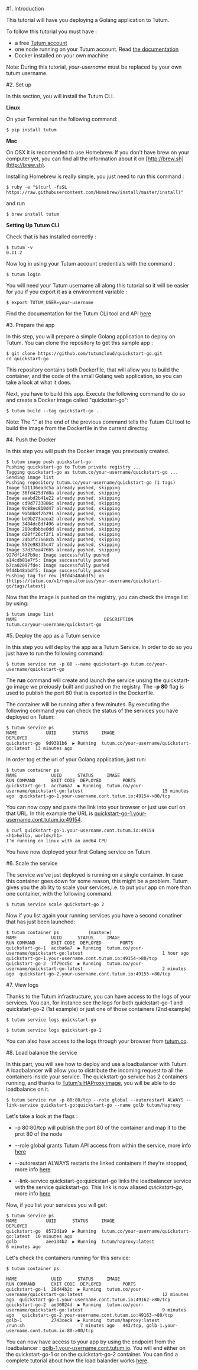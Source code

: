 #1. Introduction

This tutorial will have you deploying a Golang application to Tutum.

To follow this tutorial you must have :

- a free [Tutum account](https://dashboard.tutum.co/accounts/register/)
- one node running on your Tutum account. Read [the documentation](https://support.tutum.co/support/solutions/articles/5000523221-your-first-node)
- Docker installed on your own machine


Note: During this tutorial, *your-username* must be replaced by your own tutum username.

#2. Set up

In this section, you will install the Tutum CLI.

**Linux**

On your Terminal run the following command:

	$ pip install tutum
	
**Mac**

On OSX it is recomended to use Homebrew. If you don't have brew on your computer yet, you can find all the information about it on [http://brew.sh](http://brew.sh).

Installing Homebrew is really simple, you just need to run this command :

	$ ruby -e "$(curl -fsSL https://raw.githubusercontent.com/Homebrew/install/master/install)"

and run 

	$ brew install tutum

**Setting Up Tutum CLI**

Check that is has installed correctly :

	$ tutum -v
	0.11.2
	
Now log in using your Tutum account credentials with the command :

	$ tutum login

You will need your Tutum username all along this tutorial so it will be easier for you if you export it as a environment variable :

	$ export TUTUM_USER=your-username
	
Find the documentation for the Tutum CLI tool and API [here](https://docs.tutum.co/v2/api/?shell)


#3. Prepare the app

In this step, you will prepare a simple Golang application to deploy on Tutum. You can clone the repository to get this sample app :

	$ git clone https://github.com/tutumcloud/quickstart-go.git
	cd quickstart-go
	
This repository contains both Dockerfile, that will allow you to build the container, and the code of the small Golang web application, so you can take a look at what it does.

Next, you have to build this app. Execute the following command to do so and create a Docker image called "quickstart-go":

	$ tutum build --tag quickstart-go .
	
Note: The "." at the end of the previous command tells the Tutum CLI tool to build the image from the Dockerfile in the current directoy.

#4. Push the Docker

In this step you will push the Docker image you previously created. 

	$ tutum image push quickstart-go
	Pushing quickstart-go to Tutum private registry ...
	Tagging quickstart-go as tutum.co/your-username/quickstart-go ...
	Sending image list
	Pushing repository tutum.co/your-username/quickstart-go (1 tags)
	Image 511136ea3c5a already pushed, skipping
	Image 36fd425d7d8a already pushed, skipping
	Image aaabd2b41e22 already pushed, skipping
	Image cd9d7733886c already pushed, skipping
	Image 9c88ec810d47 already pushed, skipping
	Image 9ab0b8f2b291 already pushed, skipping
	Image be9b273aeea2 already pushed, skipping
	Image 3484dc8df496 already pushed, skipping
	Image 289cdbbbe0dd already pushed, skipping
	Image d28ff26cf2f1 already pushed, skipping
	Image 24b3fc7668cb already pushed, skipping
	Image 552e98335c47 already pushed, skipping
	Image 37d37ea476b5 already pushed, skipping
	927df14d7b9e: Image successfully pushed
	a14cdb81e7f5: Image successfully pushed
	b7ca02097fde: Image successfully pushed
	9fd4b48abdf5: Image successfully pushed
	Pushing tag for rev [9fd4b48abdf5] on {https://tutum.co/v1/repositories/your-username/quickstart-go/tags/latest}

Now that the image is pushed on the registry, you can check the image list by using:

	$ tutum image list
	NAME                                 DESCRIPTION
	tutum.co/your-username/quickstart-go
	
#5. Deploy the app as a Tutum service

In this step you will deploy the app as a Tutum Service. In order to do so you just have to run the following command:

	$ tutum service run -p 80 --name quickstart-go tutum.co/your-username/quickstart-go

The **run** command will create and launch the service unsing the quickstart-go image we preiously built and pushed on the registry.
The **-p 80** flag is used to publish the port 80 that is exported in the Dockerfile.

The container will be running after a few minutes. By executing the following command you can check the status of the services you have deployed on Tutum:

	$ tutum service ps
	NAME           UUID      STATUS     IMAGE                             DEPLOYED
	quickstart-go  9d9381b6  ▶ Running  tutum.co/your-username/quickstart-go:latest  13 minutes ago
	
	
In order tog et the url of your Golang application, just run:

	$ tutum container ps
	NAME             UUID      STATUS     IMAGE                                       RUN COMMAND      EXIT CODE  DEPLOYED        PORTS
	quickstart-go-1  accba6a7  ▶ Running  tutum.co/your-username/quickstart-go:latest                              15 minutes ago  quickstart-go-1.your-username.cont.tutum.io:49154->80/tcp
	
You can now copy and paste the link into your browser or just use curl 
on that URL. In this example the URL is [quickstart-go-1.your-username.cont.tutum.io:49154]().

	$ curl quickstart-go-1.your-username.cont.tutum.io:49154
	<h1>hello, world</h1>
	I'm running on linux with an amd64 CPU
	
You have now deployed your first Golang service on Tutum.

#6. Scale the service

The service we've just deployed is running on a single container. In case this container goes down for some reason, this might be a problem. Tutum gives you the ability to scale your services,i.e. to put your app on more than one container, with the following command:

	$ tutum service scale quickstart-go 2
	
Now if you list again your running services you have a second conatiner that has just been launched:

	$ tutum container ps           (master✱)
	NAME             UUID      STATUS     IMAGE                                       RUN COMMAND      EXIT CODE  DEPLOYED       PORTS
	quickstart-go-1  accba6a7  ▶ Running  tutum.co/your-username/quickstart-go:latest                              1 hour ago     quickstart-go-1.your-username.cont.tutum.io:49154->80/tcp
	quickstart-go-2  7f79cc5c  ▶ Running  tutum.co/your-username/quickstart-go:latest                              2 minutes ago  quickstart-go-2.your-username.cont.tutum.io:49155->80/tcp
	
#7. View logs

Thanks to the Tutum infrastructure, you can have access to the logs of your services. You can, for instance see the logs for both quickstart-go-1 and quickstart-go-2 (1st example) or just one of those containers (2nd example)

	$ tutum service logs quickstart-go
	
	$ tutum service logs quickstart-go-1
	
You can also have access to the logs through your browser from [tutum.co](tutum.co).

#8. Load balance the service

In this part, you will see how to deploy and use a loadbalancer with Tutum. A loadbalancer will allow you to distribute the incoming request to all the containers inside your service.
The quickstart-go service has 2 containers running, and thanks to [Tutum's HAProxy image](https://github.com/tutumcloud/tutum-docker-clusterproxy), you will be able to do loadbalance on it.

	$ tutum service run -p 80:80/tcp --role global --autorestart ALWAYS --link-service quickstart-go:quickstart-go --name golb tutum/haproxy
	
Let's take a look at the flags :

- -p 80:80/tcp will publish the port 80 of the container and map it to the prot 80 of the node
- --role global grants Tutum API access from within the service, more info [here](https://support.tutum.co/support/solutions/articles/5000524639-api-roles)

- --autorestart ALWAYS restarts the linked containers if they're stopped, more info [here](https://support.tutum.co/support/solutions/articles/5000012174-autorestart)
- --link-service quickstart-go:quickstart-go links the loadbalancer service with the service quickstart-go. This link is now aliased *quickstart-go*, more info [here](https://support.tutum.co/support/solutions/articles/5000012181-service-links)

Now, if you list your services you will get:

	$ tutum service ps
	NAME           UUID      STATUS     IMAGE                                       DEPLOYED
	quickstart-go  8572d1a9  ▶ Running  tutum.co/your-username/quickstart-go:latest  10 minutes ago
	golb           aee134b2  ▶ Running  tutum/haproxy:latest                        6 minutes ago
	
Let's check the containers running for this service:

	$ tutum container ps
	
	NAME             UUID      STATUS     IMAGE                                       RUN COMMAND      EXIT CODE  DEPLOYED        PORTS
	quickstart-go-1  28d44b2c  ▶ Running  tutum.co/your-username/quickstart-go:latest                              12 minutes ago  quickstart-go-1.your-username.cont.tutum.io:49162->80/tcp
	quickstart-go-2  ae30024d  ▶ Running  tutum.co/your-username/quickstart-go:latest                              9 minutes ago   quickstart-go-2.your-username.cont.tutum.io:49163->80/tcp
	golb-1           2743cec9  ▶ Running  tutum/haproxy:latest                        /run.sh                     7 minutes ago   443/tcp, golb-1.your-username.cont.tutum.io:80->80/tcp

You can now have access to your app by using the endpoint from the loadbalancer : [golb-1.your-username.cont.tutum.io](). You will end either on the quickstart-go-1 or on the quickstart-go-2 container. You can find a complete tutorial about how the load balander works [here](https://support.tutum.co/support/articles/5000050235-load-balancing-a-web-service).



